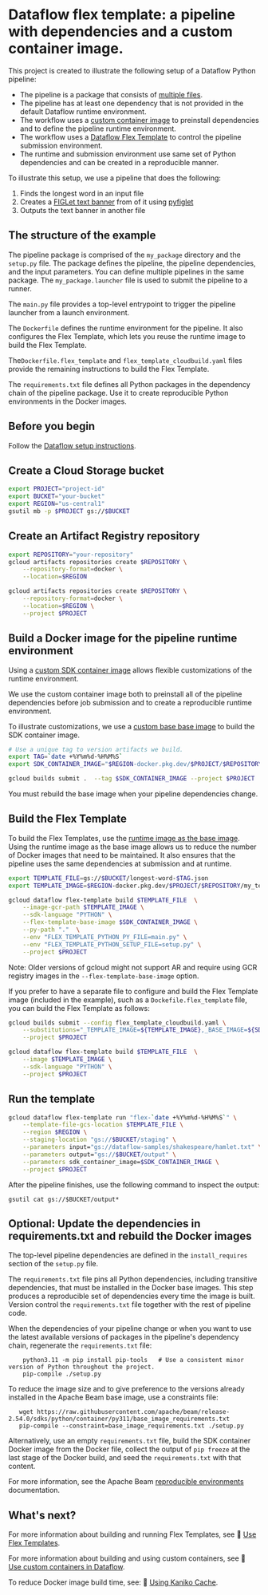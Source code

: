
# Dataflow flex template: a pipeline with dependencies and a custom container image.

This project is created to illustrate the following setup of a Dataflow Python pipeline:
- The pipeline is a package that consists of [multiple files](https://beam.apache.org/documentation/sdks/python-pipeline-dependencies/#multiple-file-dependencies).
- The pipeline has at least one dependency that is not provided in the default Dataflow runtime environment.
- The workflow uses a [custom container image](https://cloud.google.com/dataflow/docs/guides/using-custom-containers) to preinstall dependencies and to define the pipeline runtime environment.
- The workflow uses a [Dataflow Flex Template](https://cloud.google.com/dataflow/docs/concepts/dataflow-templates) to control the pipeline submission environment.
- The runtime and submission environment use same set of Python dependencies and can be created in a reproducible manner.

To illustrate this setup, we use a pipeline that does the following:

1. Finds the longest word in an input file
2. Creates a [FIGLet text banner](https://en.wikipedia.org/wiki/FIGlet) from of it using [pyfiglet](https://pypi.org/project/pyfiglet/)
3. Outputs the text banner in another file


## The structure of the example

The pipeline package is comprised of the `my_package` directory and the `setup.py` file. The package defines the pipeline, the pipeline dependencies, and the input parameters. You can define multiple pipelines in the same package. The `my_package.launcher` file is used to submit the pipeline to a runner.

The `main.py` file provides a top-level entrypoint to trigger the pipeline launcher from a
launch environment.

The `Dockerfile` defines the runtime environment for the pipeline. It also configures the Flex Template, which lets you reuse the runtime image to build the Flex Template.

The`Dockerfile.flex_template` and `flex_template_cloudbuild.yaml` files provide the remaining instructions to build the Flex Template.

The `requirements.txt` file defines all Python packages in the dependency chain of the pipeline package. Use it to create reproducible Python environments in the Docker images.

## Before you begin

Follow the
[Dataflow setup instructions](../../README.md).

## Create a Cloud Storage bucket

```sh
export PROJECT="project-id"
export BUCKET="your-bucket"
export REGION="us-central1"
gsutil mb -p $PROJECT gs://$BUCKET
```

## Create an Artifact Registry repository

```sh
export REPOSITORY="your-repository"
gcloud artifacts repositories create $REPOSITORY \
    --repository-format=docker \
    --location=$REGION

gcloud artifacts repositories create $REPOSITORY \
    --repository-format=docker \
    --location=$REGION \
    --project $PROJECT
```

## Build a Docker image for the pipeline runtime environment

Using a [custom SDK container image](https://cloud.google.com/dataflow/docs/guides/using-custom-containers)
allows flexible customizations of the runtime environment.

We use the custom container image both to preinstall all of the pipeline dependencies before job submission and to create a reproducible runtime environment.

To illustrate customizations, we use a [custom base base image](https://cloud.google.com/dataflow/docs/guides/build-container-image#use_a_custom_base_image) to build the SDK container image.

```sh
# Use a unique tag to version artifacts we build.
export TAG=`date +%Y%m%d-%H%M%S`
export SDK_CONTAINER_IMAGE="$REGION-docker.pkg.dev/$PROJECT/$REPOSITORY/my_base_image:$TAG"

gcloud builds submit .  --tag $SDK_CONTAINER_IMAGE --project $PROJECT
```

You must rebuild the base image when your pipeline dependencies change.

## Build the Flex Template

To build the Flex Templates, use the [runtime image as the base image](https://cloud.google.com/dataflow/docs/guides/templates/configuring-flex-templates#use_custom_container_images).
Using the runtime image as the base image allows us to reduce the number of Docker images that need to be maintained.
It also ensures that the pipeline uses the same dependencies at submission and at runtime.

```sh
export TEMPLATE_FILE=gs://$BUCKET/longest-word-$TAG.json
export TEMPLATE_IMAGE=$REGION-docker.pkg.dev/$PROJECT/$REPOSITORY/my_template_image:$TAG
```

```sh
gcloud dataflow flex-template build $TEMPLATE_FILE  \
    --image-gcr-path $TEMPLATE_IMAGE \
    --sdk-language "PYTHON" \
    --flex-template-base-image $SDK_CONTAINER_IMAGE \
    --py-path "."  \
    --env "FLEX_TEMPLATE_PYTHON_PY_FILE=main.py" \
    --env "FLEX_TEMPLATE_PYTHON_SETUP_FILE=setup.py" \
    --project $PROJECT
```

Note: Older versions of gcloud might not support AR and require using GCR registry images in the `--flex-template-base-image` option.

If you prefer to have a separate file to configure and build the Flex Template image (included in the example), such as a `Dockefile.flex_template` file, you can build the Flex Template as follows:

```sh
gcloud builds submit --config flex_template_cloudbuild.yaml \
    --substitutions="_TEMPLATE_IMAGE=${TEMPLATE_IMAGE},_BASE_IMAGE=${SDK_CONTAINER_IMAGE}" \
    --project $PROJECT

gcloud dataflow flex-template build $TEMPLATE_FILE  \
    --image $TEMPLATE_IMAGE \
    --sdk-language "PYTHON" \
    --project $PROJECT
```

## Run the template

```sh
gcloud dataflow flex-template run "flex-`date +%Y%m%d-%H%M%S`" \
    --template-file-gcs-location $TEMPLATE_FILE \
    --region $REGION \
    --staging-location "gs://$BUCKET/staging" \
    --parameters input="gs://dataflow-samples/shakespeare/hamlet.txt" \
    --parameters output="gs://$BUCKET/output" \
    --parameters sdk_container_image=$SDK_CONTAINER_IMAGE \
    --project $PROJECT
```

After the pipeline finishes, use the following command to inspect the output:
```
gsutil cat gs://$BUCKET/output*
```

## Optional: Update the dependencies in requirements.txt and rebuild the Docker images

The top-level pipeline dependencies are defined in the `install_requires` section of the `setup.py` file.

The `requirements.txt` file pins all Python dependencies, including transitive dependencies, that must be installed in the Docker base images. This step produces a reproducible set of dependencies every time the image is built.
Version control the `requirements.txt` file together with the rest of pipeline code.

When the dependencies of your pipeline change or when you want to use the latest available versions of packages in the pipeline's dependency chain,  regenerate the `requirements.txt` file:

```
    python3.11 -m pip install pip-tools   # Use a consistent minor version of Python throughout the project.
    pip-compile ./setup.py
```

To reduce the image size and to give preference to the versions already installed in the Apache Beam base image, use a constraints file:

```
   wget https://raw.githubusercontent.com/apache/beam/release-2.54.0/sdks/python/container/py311/base_image_requirements.txt
   pip-compile --constraint=base_image_requirements.txt ./setup.py
```

Alternatively, use an empty `requirements.txt` file,  build the SDK container Docker image from the Docker file,
collect the output of `pip freeze` at the last stage of the Docker build, and seed the `requirements.txt` with that content.

For more information, see the Apache Beam [reproducible environments](https://beam.apache.org/documentation/sdks/python-pipeline-dependencies/#create-reproducible-environments) documentation.


## What's next?

For more information about building and running Flex Templates, see
📝 [Use Flex Templates](https://cloud.google.com/dataflow/docs/guides/templates/using-flex-templates).

For more information about building and using custom containers, see
📝 [Use custom containers in Dataflow](https://cloud.google.com/dataflow/docs/guides/using-custom-containers).

To reduce Docker image build time, see:
📝 [Using Kaniko Cache](https://cloud.google.com/build/docs/optimize-builds/kaniko-cache).